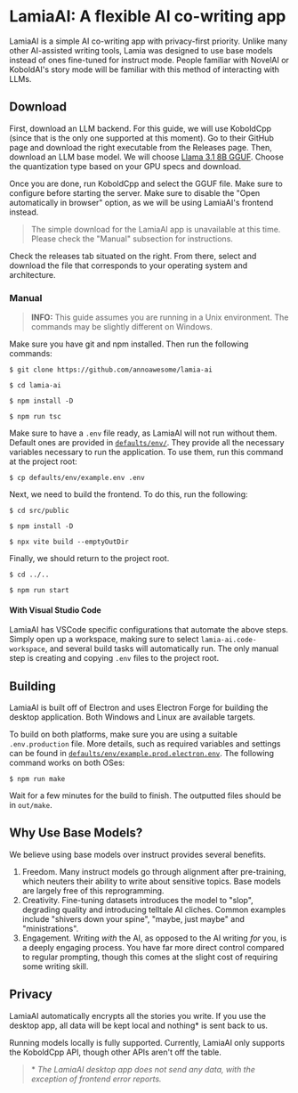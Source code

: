 # LamiaAI: A flexible AI co-writing app
LamiaAI is a simple AI co-writing app with privacy-first priority. Unlike many other AI-assisted writing tools, Lamia was designed to use base models instead of ones fine-tuned for instruct mode. People familiar with NovelAI or KoboldAI's story mode will be familiar with this method of interacting with LLMs. 

## Download
First, download an LLM backend. For this guide, we will use KoboldCpp (since that is the only one supported at this moment). Go to their GitHub page and download the right executable from the Releases page. Then, download an LLM base model. We will choose [Llama 3.1 8B GGUF](https://huggingface.co/mradermacher/Meta-Llama-3.1-8B-GGUF). Choose the quantization type based on your GPU specs and download.

Once you are done, run KoboldCpp and select the GGUF file. Make sure to configure before starting the server. Make sure to disable the "Open automatically in browser" option, as we will be using LamiaAI's frontend instead.

> The simple download for the LamiaAI app is unavailable at this time. Please check the "Manual" subsection for instructions.

Check the releases tab situated on the right. From there, select and download the file that corresponds to your operating system and architecture.

### Manual
> **INFO:** This guide assumes you are running in a Unix environment. The commands may be slightly different on Windows.

Make sure you have git and npm installed. Then run the following commands:

`$ git clone https://github.com/annoawesome/lamia-ai`

`$ cd lamia-ai`

`$ npm install -D`

`$ npm run tsc`

Make sure to have a `.env` file ready, as LamiaAI will not run without them. Default ones are provided in [`defaults/env/`](./defaults/env/). They provide all the necessary variables necessary to run the application. To use them, run this command at the project root:

`$ cp defaults/env/example.env .env`

Next, we need to build the frontend. To do this, run the following:

`$ cd src/public`

`$ npm install -D`

`$ npx vite build --emptyOutDir`

Finally, we should return to the project root.

`$ cd ../..`

`$ npm run start`

#### With Visual Studio Code
LamiaAI has VSCode specific configurations that automate the above steps. Simply open up a workspace, making sure to select `lamia-ai.code-workspace`, and several build tasks will automatically run. The only manual step is creating and copying `.env` files to the project root.

## Building
LamiaAI is built off of Electron and uses Electron Forge for building the desktop application. Both Windows and Linux are available targets.

To build on both platforms, make sure you are using a suitable `.env.production` file. More details, such as required variables and settings can be found in [`defaults/env/example.prod.electron.env`](./defaults/env/example.prod.electron.env). The following command works on both OSes:

`$ npm run make`

Wait for a few minutes for the build to finish. The outputted files should be in `out/make`.

## Why Use Base Models?
We believe using base models over instruct provides several benefits.
1) Freedom. Many instruct models go through alignment after pre-training, which neuters their ability to write about sensitive topics. Base models are largely free of this reprogramming.
2) Creativity. Fine-tuning datasets introduces the model to "slop", degrading quality and introducing telltale AI cliches. Common examples include "shivers down your spine", "maybe, just maybe" and "ministrations".
3) Engagement. Writing *with* the AI, as opposed to the AI writing *for* you, is a deeply engaging process. You have far more direct control compared to regular prompting, though this comes at the slight cost of requiring some writing skill.

## Privacy
LamiaAI automatically encrypts all the stories you write. If you use the desktop app, all data will be kept local and nothing* is sent back to us.

Running models locally is fully supported. Currently, LamiaAI only supports the KoboldCpp API, though other APIs aren't off the table.

> \* *The LamiaAI desktop app does not send any data, with the exception of frontend error reports.*